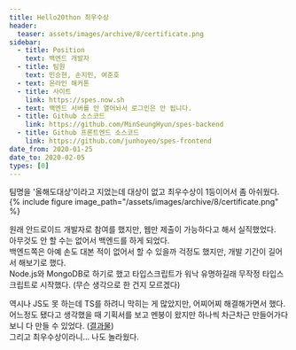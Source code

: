 ```yaml
---
title: Hello20thon 최우수상
header:
  teaser: assets/images/archive/8/certificate.png
sidebar:
  - title: Position
    text: 백엔드 개발자
  - title: 팀원
    text: 민승현, 손지민, 여준호
  - text: 온라인 해커톤
  - title: 사이트
    link: https://spes.now.sh
  - text: 백엔드 서버를 안 열어놔서 로그인은 안 됩니다.
  - title: Github 소스코드
    link: https://github.com/MinSeungHyun/spes-backend
  - title: Github 프론트엔드 소스코드
    link: https://github.com/junhoyeo/spes-frontend
date_from: 2020-01-25
date_to: 2020-02-05
types: [0]
---
```


팀명을 '올해도대상'이라고 지었는데 대상이 없고 최우수상이 1등이어서 좀 아쉬웠다.
{% include figure image_path="/assets/images/archive/8/certificate.png" %}

원래 안드로이드 개발자로 참여를 했지만, 웹만 제출이 가능하다고 해서 실직했었다.  
아무것도 안 할 수는 없어서 백엔드를 하게 되었다.  
백엔드쪽은 아예 손도 대본 적이 없어서 할 수 있을까 걱정도 했지만, 개발 기간이 길어서 해보기로 했다.  
Node.js와 MongoDB로 하기로 했고 타입스크립트가 워낙 유명하길래 무작정 타입스크립트로 시작했다. (무슨 생각으로 한 건지 모르겠다)

역시나 JS도 못 하는데 TS를 하려니 막히는 게 많았지만, 어찌어찌 해결해가면서 했다.  
어느정도 됐다고 생각했을 때 기획서를 보고 멘붕이 왔지만 하나씩 차근차근 만들어가다 보니 다 만들 수 있었다. ([결과물](https://github.com/MinSeungHyun/spes-backend))  
그리고 최우수상이라니... 나도 놀라웠다.
